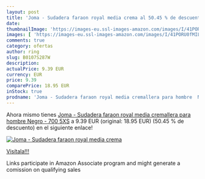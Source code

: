 ```yaml
---
layout: post
title: 'Joma - Sudadera faraon royal media crema al 50.45 % de descuento'
date: 
thumbnailImage: 'https://images-eu.ssl-images-amazon.com/images/I/41PORU0fMIL._SL200_.jpg'
images: [ 'https://images-eu.ssl-images-amazon.com/images/I/41PORU0fMIL._SL200_.jpg' ]
comments: true
category: ofertas
author: ring
slug: B0107S287W
description:
actualPrice: 9.39 EUR
currency: EUR
price: 9.39
comparePrice: 18.95 EUR
inStock: true
prodname: 'Joma - Sudadera faraon royal media cremallera para hombre  Negro - 700  5XS'
---
```


Ahora mismo tienes [Joma - Sudadera faraon royal media cremallera para hombre  Negro - 700  5XS](https://www.amazon.es/dp/B0107S287W/?tag=tolees-21) a 9.39 EUR (original: 18.95 EUR) (50.45 %  de descuento) en el siguiente enlace!

[![Joma - Sudadera faraon royal media crema](https://images-eu.ssl-images-amazon.com/images/I/41PORU0fMIL._SL200_.jpg)](https://www.amazon.es/dp/B0107S287W/?tag=tolees-21)

[Visítala!!!](https://www.amazon.es/dp/B0107S287W/?tag=tolees-21)

Links participate in Amazon Associate program and might generate a comission on qualifying sales
